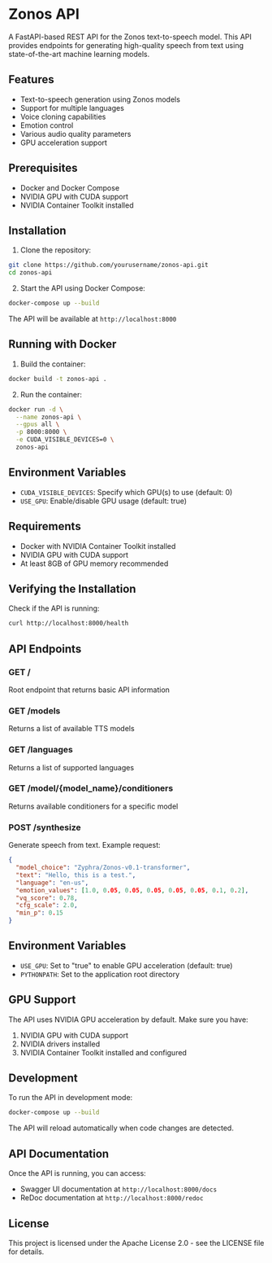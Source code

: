 # Zonos API

A FastAPI-based REST API for the Zonos text-to-speech model. This API provides endpoints for generating high-quality speech from text using state-of-the-art machine learning models.

## Features

- Text-to-speech generation using Zonos models
- Support for multiple languages
- Voice cloning capabilities
- Emotion control
- Various audio quality parameters
- GPU acceleration support

## Prerequisites

- Docker and Docker Compose
- NVIDIA GPU with CUDA support
- NVIDIA Container Toolkit installed

## Installation

1. Clone the repository:
```bash
git clone https://github.com/yourusername/zonos-api.git
cd zonos-api
```

2. Start the API using Docker Compose:
```bash
docker-compose up --build
```

The API will be available at `http://localhost:8000`

## Running with Docker

1. Build the container:
```bash
docker build -t zonos-api .
```

2. Run the container:
```bash
docker run -d \
  --name zonos-api \
  --gpus all \
  -p 8000:8000 \
  -e CUDA_VISIBLE_DEVICES=0 \
  zonos-api
```

## Environment Variables

- `CUDA_VISIBLE_DEVICES`: Specify which GPU(s) to use (default: 0)
- `USE_GPU`: Enable/disable GPU usage (default: true)

## Requirements

- Docker with NVIDIA Container Toolkit installed
- NVIDIA GPU with CUDA support
- At least 8GB of GPU memory recommended

## Verifying the Installation

Check if the API is running:
```bash
curl http://localhost:8000/health
```

## API Endpoints

### GET /
Root endpoint that returns basic API information

### GET /models
Returns a list of available TTS models

### GET /languages
Returns a list of supported languages

### GET /model/{model_name}/conditioners
Returns available conditioners for a specific model

### POST /synthesize
Generate speech from text. Example request:

```json
{
  "model_choice": "Zyphra/Zonos-v0.1-transformer",
  "text": "Hello, this is a test.",
  "language": "en-us",
  "emotion_values": [1.0, 0.05, 0.05, 0.05, 0.05, 0.05, 0.1, 0.2],
  "vq_score": 0.78,
  "cfg_scale": 2.0,
  "min_p": 0.15
}
```

## Environment Variables

- `USE_GPU`: Set to "true" to enable GPU acceleration (default: true)
- `PYTHONPATH`: Set to the application root directory

## GPU Support

The API uses NVIDIA GPU acceleration by default. Make sure you have:
1. NVIDIA GPU with CUDA support
2. NVIDIA drivers installed
3. NVIDIA Container Toolkit installed and configured

## Development

To run the API in development mode:

```bash
docker-compose up --build
```

The API will reload automatically when code changes are detected.

## API Documentation

Once the API is running, you can access:
- Swagger UI documentation at `http://localhost:8000/docs`
- ReDoc documentation at `http://localhost:8000/redoc`

## License

This project is licensed under the Apache License 2.0 - see the LICENSE file for details. 
